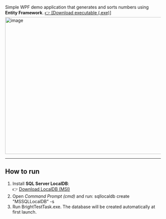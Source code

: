 Simple WPF demo application that generates and sorts numbers using **Entity Framework**. <a href="https://drive.google.com/file/d/1TMJxlOanlaJweWKyfEV0cQMmYQDuJWRx/view?usp=sharing"> 👉 [Download executable (.exe)] </a>
<img width="786" height="443" alt="image" src="https://github.com/user-attachments/assets/92b21fb4-7021-4907-975e-900d69a3883f" />

-------------
## How to run
1. Install **SQL Server LocalDB**:  
   👉 [Download LocalDB (MSI)](https://aka.ms/sqllocaldb)
2. Open *Command Prompt (cmd)* and run: 
   sqllocaldb create "MSSQLLocalDB" -s
3. Run BrightTestTask.exe.
   The database will be created automatically at first launch.
